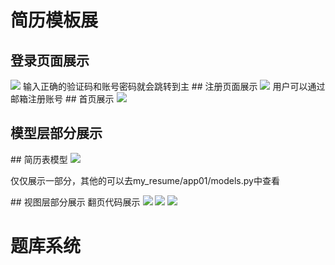 # 简历模板展
## 登录页面展示
<img src="https://i.imgur.com/KWa4l6u.png">
	输入正确的验证码和账号密码就会跳转到主
## 注册页面展示
<img src="https://i.imgur.com/dmKboPY.png">
	用户可以通过邮箱注册账号
## 首页展示
<img src="https://i.imgur.com/1IEE1ds.png">
	<h2>模型层部分展示</h2>
## 简历表模型</h3>
<img src="https://i.imgur.com/1vdJQbH.png">
	<p>仅仅展示一部分，其他的可以去my_resume/app01/models.py中查看</p>
## 视图层部分展示
	翻页代码展示
<img src="https://i.imgur.com/ADoZzHs.png">
<img src="https://i.imgur.com/j2yAPzY.png">
<img src="https://i.imgur.com/ZBIrrcw.png">


# 题库系统